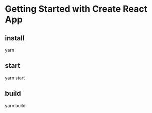 # Getting Started with Create React App

## install
yarn 

## start
yarn start

## build
yarn build

